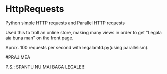 # HttpRequests
Python simple HTTP requests and Parallel HTTP requests

Used this to troll an online store, making many views in order to get "Legala aia buna man" on the front page. 

Aprox. 100 requests per second with legalamtd.py(using parallelism).

#PRAJIMEA

P.S.: SPANTU NU MAI BAGA LEGALE!!
